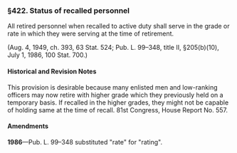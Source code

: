 ### §422. Status of recalled personnel ###

All retired personnel when recalled to active duty shall serve in the grade or rate in which they were serving at the time of retirement.

(Aug. 4, 1949, ch. 393, 63 Stat. 524; Pub. L. 99–348, title II, §205(b)(10), July 1, 1986, 100 Stat. 700.)

#### Historical and Revision Notes ####

This provision is desirable because many enlisted men and low-ranking officers may now retire with higher grade which they previously held on a temporary basis. If recalled in the higher grades, they might not be capable of holding same at the time of recall. 81st Congress, House Report No. 557.

#### Amendments ####

**1986**—Pub. L. 99–348 substituted "rate" for "rating".